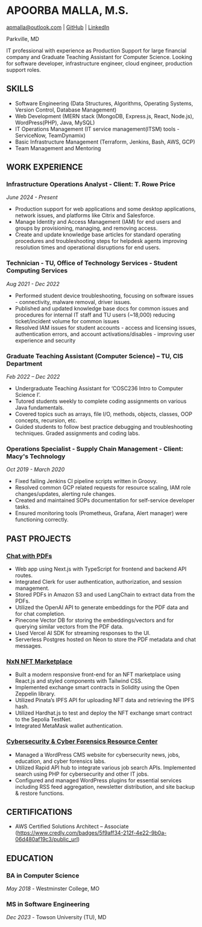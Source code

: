 # APOORBA MALLA, M.S. 

[apmalla@outlook.com](mailto:apmalla@outlook.com) | <a href="https://github.com/amalla4" target="_blank">GitHub</a> | <a href="https://www.linkedin.com/in/apoorba-m-33b8091b9/" target="_blank">LinkedIn</a>

Parkville, MD 

IT professional with experience as Production Support for large financial company and Graduate Teaching Assistant for Computer Science. Looking for software developer, infrastructure engineer, cloud engineer, production support roles.


## SKILLS
- Software Engineering (Data Structures, Algorithms, Operating Systems, Version Control, Database Management)
- Web Development (MERN stack (MongoDB, Express.js, React, Node.js), WordPress(PHP), Java, MySQL)
- IT Operations Management (IT service management(ITSM) tools - ServiceNow, TeamDynamix)
- Basic Infrastructure Management (Terraform, Jenkins, Bash, AWS, GCP)
- Team Management and Mentoring


## WORK EXPERIENCE

### Infrastructure Operations Analyst - Client: T. Rowe Price
*June 2024 - Present*
- Production support for web applications and some desktop applications, network issues, and platforms like Citrix and Salesforce.
- Manage Identity and Access Management (IAM) for end users and groups by provisioning, managing, and removing access.
- Create and update knowledge base articles for standard operating procedures and troubleshooting steps for helpdesk agents improving resolution times and operational disruptions for end users.

### Technician - TU, Office of Technology Services - Student Computing Services
*Aug 2021 - Dec 2022*
- Performed student device troubleshooting, focusing on software issues - connectivity, malware removal, driver issues.
- Published and updated knowledge base docs for common issues and procedures for internal IT staff and TU users (~18,000) reducing ticket/incident volume for common issues
- Resolved IAM issues for student accounts - access and licensing issues, authentication errors, and account activations/disables - improving user experience and security

### Graduate Teaching Assistant (Computer Science) – TU, CIS Department
*Feb 2022 – Dec 2022*
- Undergraduate Teaching Assistant for ‘COSC236 Intro to Computer Science I’.
- Tutored students weekly to complete coding assignments on various Java fundamentals.
- Covered topics such as arrays, file I/O, methods, objects, classes, OOP concepts, recursion, etc.
- Guided students to follow best practice debugging and troubleshooting techniques. Graded assignments and coding labs.

### Operations Specialist - Supply Chain Management - Client: Macy's Technology
*Oct 2019 - March 2020*
- Fixed failing Jenkins CI pipeline scripts written in Groovy.
- Resolved common GCP related requests for resource scaling, IAM role changes/updates, alerting rule changes.
- Created and maintained SOPs documentation for self-service developer tasks.
- Ensured monitoring tools (Prometheus, Grafana, Alert manager) were functioning correctly.

## PAST PROJECTS

### <a href="https://chatwpdf-neon.vercel.app/" target="_blank">Chat with PDFs</a>
- Web app using Next.js with TypeScript for frontend and backend API routes.
- Integrated Clerk for user authentication, authorization, and session management.
- Stored PDFs in Amazon S3 and used LangChain to extract data from the PDFs.
- Utilized the OpenAI API to generate embeddings for the PDF data and for chat completion.
- Pinecone Vector DB for storing the embeddings/vectors and for querying similar vectors from the PDF data.
- Used Vercel AI SDK for streaming responses to the UI.
- Serverless Postgres hosted on Neon to store the PDF metadata and chat messages.

### <a href="https://nft-app-1.web.app/" target="_blank">NxN NFT Marketplace</a>
- Built a modern responsive front-end for an NFT marketplace using React.js and styled components with Tailwind CSS.
- Implemented exchange smart contracts in Solidity using the Open Zeppelin library.
- Utilized Pinata’s IPFS API for uploading NFT data and retrieving the IPFS hash.
- Utilized Hardhat.js to test and deploy the NFT exchange smart contract to the Sepolia TestNet.
- Integrated MetaMask wallet authentication.

### <a href="https://www.cyberforensics4all.org/" target="_blank">Cybersecurity & Cyber Forensics Resource Center</a>
- Managed a WordPress CMS website for cybersecurity news, jobs, education, and cyber forensics labs.
- Utilized Rapid API hub to integrate various job search APIs. Implemented search using PHP for cybersecurity and other IT jobs.
- Configured and managed WordPress plugins for essential services including RSS feed aggregation, newsletter distribution, and site backup & restore functions.

## CERTIFICATIONS
- AWS Certified Solutions Architect – Associate (https://www.credly.com/badges/5f9aff34-212f-4e22-9b0a-06d480af19c3/public_url)


## EDUCATION
### BA in Computer Science
*May 2018* - Westminster College, MO

### MS in Software Engineering
*Dec 2023* - Towson University (TU), MD
